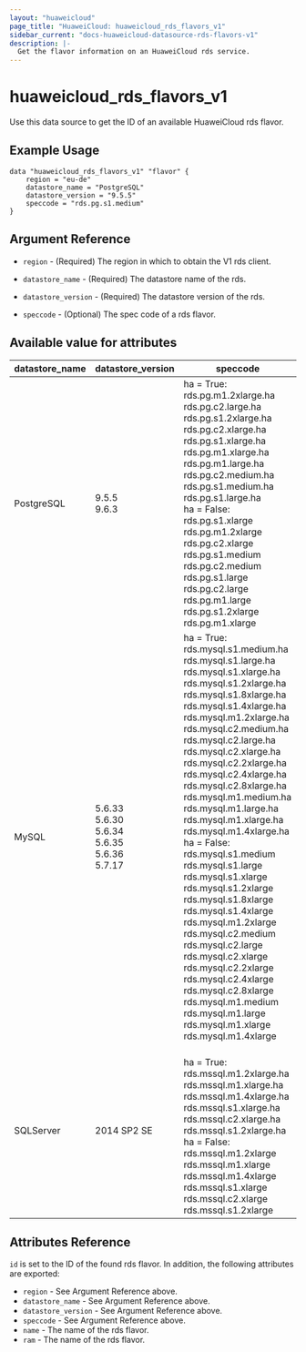 ```yaml
---
layout: "huaweicloud"
page_title: "HuaweiCloud: huaweicloud_rds_flavors_v1"
sidebar_current: "docs-huaweicloud-datasource-rds-flavors-v1"
description: |-
  Get the flavor information on an HuaweiCloud rds service.
---
```


# huaweicloud\_rds\_flavors\_v1

Use this data source to get the ID of an available HuaweiCloud rds flavor.

## Example Usage

```hcl
data "huaweicloud_rds_flavors_v1" "flavor" {
    region = "eu-de"
    datastore_name = "PostgreSQL"
    datastore_version = "9.5.5"
    speccode = "rds.pg.s1.medium"
}
```

## Argument Reference

* `region` - (Required) The region in which to obtain the V1 rds client.

* `datastore_name` - (Required) The datastore name of the rds.

* `datastore_version` - (Required) The datastore version of the rds.

* `speccode` - (Optional) The spec code of a rds flavor.

## Available value for attributes

datastore_name | datastore_version | speccode
---- | --- | ---
PostgreSQL | 9.5.5 <br> 9.6.3 | ha = True: <br> rds.pg.m1.2xlarge.ha rds.pg.c2.large.ha rds.pg.s1.2xlarge.ha rds.pg.c2.xlarge.ha rds.pg.s1.xlarge.ha rds.pg.m1.xlarge.ha rds.pg.m1.large.ha rds.pg.c2.medium.ha rds.pg.s1.medium.ha rds.pg.s1.large.ha <br> ha = False: <br> rds.pg.s1.xlarge rds.pg.m1.2xlarge rds.pg.c2.xlarge rds.pg.s1.medium rds.pg.c2.medium rds.pg.s1.large rds.pg.c2.large rds.pg.m1.large rds.pg.s1.2xlarge rds.pg.m1.xlarge
MySQL| 5.6.33 <br>5.6.30  <br>5.6.34 <br>5.6.35 <br>5.6.36 <br>5.7.17| ha = True: <br> rds.mysql.s1.medium.ha rds.mysql.s1.large.ha rds.mysql.s1.xlarge.ha rds.mysql.s1.2xlarge.ha rds.mysql.s1.8xlarge.ha rds.mysql.s1.4xlarge.ha rds.mysql.m1.2xlarge.ha rds.mysql.c2.medium.ha rds.mysql.c2.large.ha rds.mysql.c2.xlarge.ha rds.mysql.c2.2xlarge.ha rds.mysql.c2.4xlarge.ha rds.mysql.c2.8xlarge.ha rds.mysql.m1.medium.ha rds.mysql.m1.large.ha rds.mysql.m1.xlarge.ha rds.mysql.m1.4xlarge.ha <br> ha = False: <br> rds.mysql.s1.medium  rds.mysql.s1.large  rds.mysql.s1.xlarge  rds.mysql.s1.2xlarge  rds.mysql.s1.8xlarge  rds.mysql.s1.4xlarge  rds.mysql.m1.2xlarge  rds.mysql.c2.medium  rds.mysql.c2.large  rds.mysql.c2.xlarge  rds.mysql.c2.2xlarge  rds.mysql.c2.4xlarge  rds.mysql.c2.8xlarge  rds.mysql.m1.medium  rds.mysql.m1.large  rds.mysql.m1.xlarge  rds.mysql.m1.4xlarge
SQLServer| 2014 SP2 SE | <br> ha = True: <br>  rds.mssql.m1.2xlarge.ha rds.mssql.m1.xlarge.ha rds.mssql.m1.4xlarge.ha rds.mssql.s1.xlarge.ha rds.mssql.c2.xlarge.ha rds.mssql.s1.2xlarge.ha <br> ha = False: <br>  rds.mssql.m1.2xlarge  rds.mssql.m1.xlarge  rds.mssql.m1.4xlarge  rds.mssql.s1.xlarge  rds.mssql.c2.xlarge  rds.mssql.s1.2xlarge


## Attributes Reference

`id` is set to the ID of the found rds flavor. In addition, the following attributes
are exported:

* `region` - See Argument Reference above.
* `datastore_name` - See Argument Reference above.
* `datastore_version` - See Argument Reference above.
* `speccode` - See Argument Reference above.
* `name` - The name of the rds flavor.
* `ram` - The name of the rds flavor.
